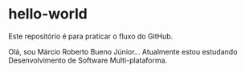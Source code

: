 # hello-world
Este repositório é para praticar o fluxo do GitHub.

Olá, sou Márcio Roberto Bueno Júnior... Atualmente estou estudando Desenvolvimento de Software Multi-plataforma.
